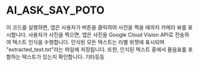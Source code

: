 # AI_ASK_SAY_POTO
이 코드를 실행하면, 앱은 사용자가 버튼을 클릭하여 사진을 찍을 때까지 카메라 뷰를 표시합니다. 사용자가 사진을 찍으면, 앱은 사진을 Google Cloud Vision API로 전송하여 텍스트 인식을 수행합니다. 인식된 모든 텍스트는 라벨 위젯에 표시되며 "extracted_text.txt"라는 파일에 저장됩니다.  또한, 인식된 텍스트 중에서 물음표를 포함하는 텍스트가 있는지 확인합니다. 기타등등
